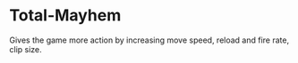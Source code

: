 # Total-Mayhem
Gives the game more action by increasing move speed, reload and fire rate, clip size.
